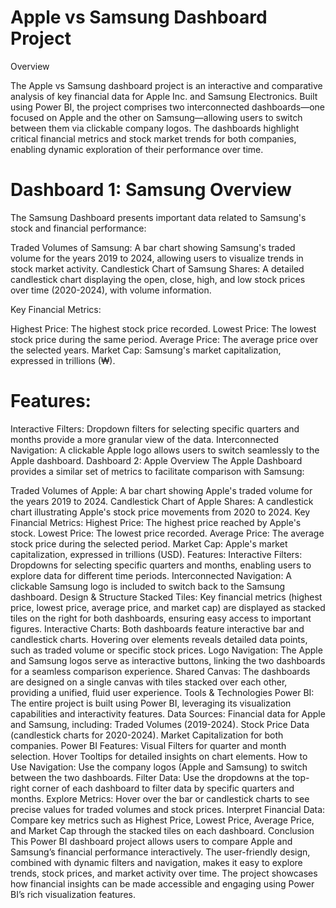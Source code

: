 # Apple vs Samsung Dashboard Project
Overview

The Apple vs Samsung dashboard project is an interactive and comparative analysis of key financial data for Apple Inc. and Samsung Electronics. Built using Power BI, the project comprises two interconnected dashboards—one focused on Apple and the other on Samsung—allowing users to switch between them via clickable company logos. The dashboards highlight critical financial metrics and stock market trends for both companies, enabling dynamic exploration of their performance over time.

# Dashboard 1: Samsung Overview

The Samsung Dashboard presents important data related to Samsung's stock and financial performance:

Traded Volumes of Samsung: A bar chart showing Samsung's traded volume for the years 2019 to 2024, allowing users to visualize trends in stock market activity.
Candlestick Chart of Samsung Shares: A detailed candlestick chart displaying the open, close, high, and low stock prices over time (2020-2024), with volume information.

Key Financial Metrics:

Highest Price: The highest stock price recorded.
Lowest Price: The lowest stock price during the same period.
Average Price: The average price over the selected years.
Market Cap: Samsung's market capitalization, expressed in trillions (₩).
# Features:
Interactive Filters: Dropdown filters for selecting specific quarters and months provide a more granular view of the data.
Interconnected Navigation: A clickable Apple logo allows users to switch seamlessly to the Apple dashboard.
Dashboard 2: Apple Overview
The Apple Dashboard provides a similar set of metrics to facilitate comparison with Samsung:

Traded Volumes of Apple: A bar chart showing Apple's traded volume for the years 2019 to 2024.
Candlestick Chart of Apple Shares: A candlestick chart illustrating Apple's stock price movements from 2020 to 2024.
Key Financial Metrics:
Highest Price: The highest price reached by Apple's stock.
Lowest Price: The lowest price recorded.
Average Price: The average stock price during the selected period.
Market Cap: Apple's market capitalization, expressed in trillions (USD).
Features:
Interactive Filters: Dropdowns for selecting specific quarters and months, enabling users to explore data for different time periods.
Interconnected Navigation: A clickable Samsung logo is included to switch back to the Samsung dashboard.
Design & Structure
Stacked Tiles: Key financial metrics (highest price, lowest price, average price, and market cap) are displayed as stacked tiles on the right for both dashboards, ensuring easy access to important figures.
Interactive Charts: Both dashboards feature interactive bar and candlestick charts. Hovering over elements reveals detailed data points, such as traded volume or specific stock prices.
Logo Navigation: The Apple and Samsung logos serve as interactive buttons, linking the two dashboards for a seamless comparison experience.
Shared Canvas: The dashboards are designed on a single canvas with tiles stacked over each other, providing a unified, fluid user experience.
Tools & Technologies
Power BI: The entire project is built using Power BI, leveraging its visualization capabilities and interactivity features.
Data Sources: Financial data for Apple and Samsung, including:
Traded Volumes (2019-2024).
Stock Price Data (candlestick charts for 2020-2024).
Market Capitalization for both companies.
Power BI Features:
Visual Filters for quarter and month selection.
Hover Tooltips for detailed insights on chart elements.
How to Use
Navigation: Use the company logos (Apple and Samsung) to switch between the two dashboards.
Filter Data: Use the dropdowns at the top-right corner of each dashboard to filter data by specific quarters and months.
Explore Metrics: Hover over the bar or candlestick charts to see precise values for traded volumes and stock prices.
Interpret Financial Data: Compare key metrics such as Highest Price, Lowest Price, Average Price, and Market Cap through the stacked tiles on each dashboard.
Conclusion
This Power BI dashboard project allows users to compare Apple and Samsung’s financial performance interactively. The user-friendly design, combined with dynamic filters and navigation, makes it easy to explore trends, stock prices, and market activity over time. The project showcases how financial insights can be made accessible and engaging using Power BI’s rich visualization features.

